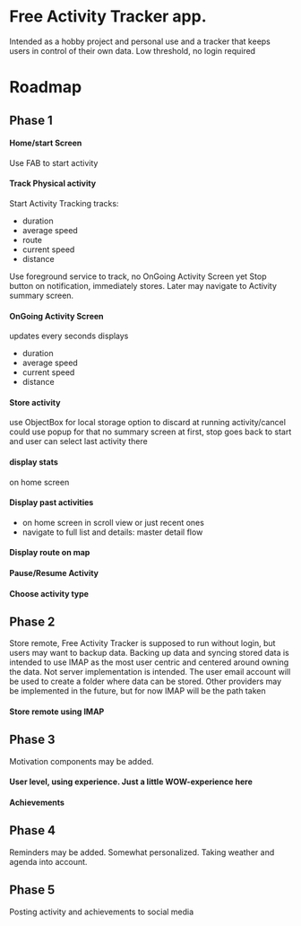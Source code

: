 # Free Activity Tracker app.

Intended as a hobby project and personal use and a tracker that keeps
users in control of their own data. Low threshold, no login required

# Roadmap
## Phase 1
#### Home/start Screen
Use FAB to start activity

#### Track Physical activity
Start Activity Tracking tracks:
- duration
- average speed
- route
- current speed
- distance
	
Use foreground service to track, no OnGoing Activity Screen yet
Stop button on notification, immediately stores. Later may
navigate to Activity summary screen.

#### OnGoing Activity Screen
updates every seconds
displays
- duration
- average speed
- current speed
- distance

#### Store activity
use ObjectBox for local storage
option to discard at running activity/cancel
could use popup for that
no summary screen at first, 
stop goes back to start and user can select last activity there

#### display stats
on home screen

#### Display past activities
- on home screen in scroll view or just recent ones
- navigate to full list and details: master detail flow

#### Display route on map

#### Pause/Resume Activity

#### Choose activity type

## Phase 2
Store remote, Free Activity Tracker is supposed to run without login, 
but users may want to backup data. Backing up data and syncing stored data is
intended to use IMAP as the most user centric and centered around owning 
the data. Not server implementation is intended. The user email account
will be used to create a folder where data can be stored.
Other providers may be implemented in the future, but for now IMAP will
be the path taken

#### Store remote using IMAP

## Phase 3
Motivation components may be added.
#### User level, using experience. Just a little WOW-experience here
#### Achievements

## Phase 4 
Reminders may be added. Somewhat personalized. Taking weather and agenda
into account.

## Phase 5
Posting activity and achievements to social media